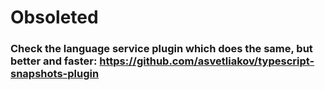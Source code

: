 # Obsoleted
### Check the language service plugin which does the same, but better and faster: https://github.com/asvetliakov/typescript-snapshots-plugin